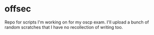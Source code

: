 # offsec

Repo for scripts I'm working on for my oscp exam. 
I'll upload a  bunch of random scratches that I have no recollection of writing too.


